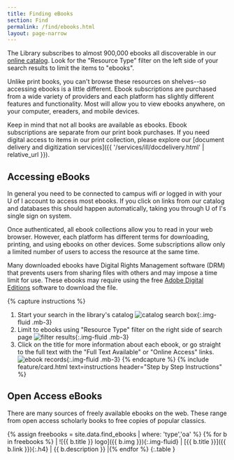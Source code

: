 ```yaml
--- 
title: Finding eBooks 
section: Find 
permalink: /find/ebooks.html 
layout: page-narrow
---
```


The Library subscribes to almost 900,000 ebooks all discoverable in our [online catalog](https://alliance-primo.hosted.exlibrisgroup.com/primo-explore/search?tab=default_tab&sortby=rank&vid=UID). 
Look for the "Resource Type" filter on the left side of your search results to limit the items to "ebooks".

Unlike print books, you can't browse these resources on shelves--so accessing ebooks is a little different. 
Ebook subscriptions are purchased from a wide variety of providers and each platform has slightly different features and functionality.
Most will allow you to view ebooks anywhere, on your computer, ereaders, and mobile devices.

Keep in mind that not all books are available as ebooks.
Ebook subscriptions are separate from our print book purchases.
If you need digital access to items in our print collection, please explore our [document delivery and digitization services]({{ '/services/ill/docdelivery.html' | relative_url }}).

## Accessing eBooks

In general you need to be connected to campus wifi *or* logged in with your U of I account to access most ebooks.
If you click on links from our catalog and databases this should happen automatically, taking you through U of I's single sign on system.

Once authenticated, all ebook collections allow you to read in your web browser. 
However, each platform has different terms for downloading, printing, and using ebooks on other devices. 
Some subscriptions allow only a limited number of users to access the resource at the same time.

Many downloaded ebooks have Digital Rights Management software (DRM) that prevents users from sharing files with others and may impose a time limit for use.
These ebooks may require using the free [Adobe Digital Editions](https://www.adobe.com/solutions/ebook/digital-editions.html) software to download the file.

{% capture instructions %}
1. Start your search in the library's catalog ![catalog search box](https://libapps.s3.amazonaws.com/accounts/64754/images/Catalog19.png){:.img-fluid .mb-3}
2. Limit to ebooks using "Resource Type" filter on the right side of search page ![filter results](https://libapps.s3.amazonaws.com/accounts/64754/images/Ebooks19.png){:.img-fluid .mb-3}
3. Click on the title for more information about each ebook, or go straight to the full text with the "Full Text Available" or "Online Access" links. ![ebook records](https://libapps.s3.amazonaws.com/accounts/64754/images/Ebooks219.png){:.img-fluid .mb-3}
{% endcapture %}
{% include feature/card.html text=instructions header="Step by Step Instructions" %}

## Open Access eBooks

There are many sources of freely available ebooks on the web. 
These range from open access scholarly books to free copies of popular classics. 

{% assign freebooks = site.data.find_ebooks | where: 'type','oa' %}
{% for b in freebooks %}
| ![{{ b.title }} logo]({{ b.img }}){:.img-fluid} | [{{ b.title }}]({{ b.link }}){:.h4} | {{ b.description }} |{% endfor %}
{:.table }

